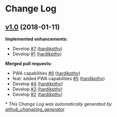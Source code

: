 # Change Log

## [v1.0](https://github.com/online-edu/ng-movies/tree/v1.0) (2018-01-11)
**Implemented enhancements:**

- Develop [\#7](https://github.com/online-edu/ng-movies/pull/7) ([hardikpthv](https://github.com/hardikpthv))
- Develop [\#1](https://github.com/online-edu/ng-movies/pull/1) ([hardikpthv](https://github.com/hardikpthv))

**Merged pull requests:**

- PWA capabilities [\#6](https://github.com/online-edu/ng-movies/pull/6) ([hardikpthv](https://github.com/hardikpthv))
- feat: added PWA capabilities [\#5](https://github.com/online-edu/ng-movies/pull/5) ([hardikpthv](https://github.com/hardikpthv))
- Develop [\#4](https://github.com/online-edu/ng-movies/pull/4) ([hardikpthv](https://github.com/hardikpthv))
- Develop [\#3](https://github.com/online-edu/ng-movies/pull/3) ([hardikpthv](https://github.com/hardikpthv))
- Develop [\#2](https://github.com/online-edu/ng-movies/pull/2) ([hardikpthv](https://github.com/hardikpthv))



\* *This Change Log was automatically generated by [github_changelog_generator](https://github.com/skywinder/Github-Changelog-Generator)*